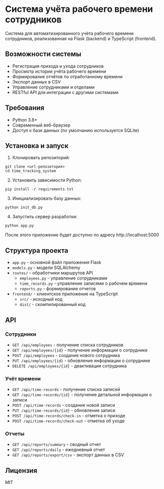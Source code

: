 # Система учёта рабочего времени сотрудников

Система для автоматизированного учёта рабочего времени сотрудников, реализованная на Flask (backend) и TypeScript (frontend).

## Возможности системы

- Регистрация прихода и ухода сотрудников
- Просмотр истории учёта рабочего времени
- Формирование отчётов по отработанному времени
- Экспорт данных в CSV
- Управление сотрудниками и отделами
- RESTful API для интеграции с другими системами

## Требования

- Python 3.8+
- Современный веб-браузер
- Доступ к базе данных (по умолчанию используется SQLite)

## Установка и запуск

1. Клонировать репозиторий:
```
git clone <url-репозитория>
cd time_tracking_system
```

2. Установить зависимости Python:
```
pip install -r requirements.txt
```

3. Инициализировать базу данных:
```
python init_db.py
```

4. Запустить сервер разработки:
```
python app.py
```

После этого приложение будет доступно по адресу http://localhost:5000

## Структура проекта

- `app.py` - основной файл приложения Flask
- `models.py` - модели SQLAlchemy
- `routes/` - обработчики маршрутов API
  - `employees.py` - управление сотрудниками
  - `time_records.py` - управление записями о рабочем времени
  - `reports.py` - формирование отчетов
- `frontend/` - клиентское приложение на TypeScript
  - `src/` - исходный код
  - `dist/` - скомпилированный код

## API

### Сотрудники

- `GET /api/employees` - получение списка сотрудников
- `GET /api/employees/{id}` - получение информации о сотруднике
- `POST /api/employees` - создание нового сотрудника
- `PUT /api/employees/{id}` - обновление информации о сотруднике
- `DELETE /api/employees/{id}` - деактивация сотрудника

### Учёт времени

- `GET /api/time-records` - получение списка записей
- `GET /api/time-records/{id}` - получение детальной информации о записи
- `POST /api/time-records` - создание новой записи
- `PUT /api/time-records/{id}` - обновление записи
- `POST /api/time-records/check-in` - отметка о приходе
- `POST /api/time-records/check-out` - отметка об уходе

### Отчеты

- `GET /api/reports/summary` - сводный отчет 
- `GET /api/reports/daily` - ежедневный отчет
- `GET /api/reports/export/csv` - экспорт данных в CSV

## Лицензия

MIT 